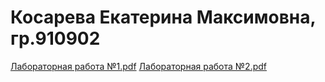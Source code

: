 # Косарева Екатерина Максимовна, гр.910902

[Лабораторная работа №1.pdf](https://github.com/ksrvv/TOPO/files/7963182/1.pdf)
[Лабораторная работа №2.pdf](https://github.com/ksrvv/TOPO/files/7963197/2.pdf)
